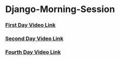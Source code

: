 # Django-Morning-Session

### [ First Day Video Link](https://transcripts.gotomeeting.com/#/s/67eb24d9a7e28823b2f18c946d295b048e246f738af7f7ddac150e48980bd8ce)
### [ Second Day Video Link](https://transcripts.gotomeeting.com/#/s/6ad2504934352cdef82b9e3907da0728a53e4173efe08a93c85669c2280b626e)
### [Fourth Day Video Link](https://transcripts.gotomeeting.com/#/s/02bf78b7022fb216d8e3d7daafe233cd26d46068f49ec13b4105dd87b73fcdee)
